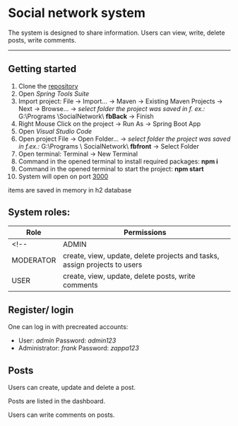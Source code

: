 # Social network system
The system is designed to share information. Users can view, write, delete posts, write comments.  

___

## Getting started
1. Clone the [repository](https://github.com/gintarezz/social-network)
2. Open _Spring Tools Suite_ 
3. Import project: File -> Import... -> Maven -> Existing Maven Projects -> Next -> Browse... ->
_select folder the project was saved in f. ex.:_ G:\Programs \SocialNetwork\ **fbBack** -> Finish
3. Right Mouse Click on the project -> Run As -> Spring Boot App
4. Open _Visual Studio Code_
5. Open project File -> Open Folder... -> _select folder the project was saved in f.ex.:_ G:\Programs \ SocialNetwork\ **fbfront** -> Select Folder
3. Open terminal: Terminal -> New Terminal
4. Command in the opened terminal to install required packages:  **npm i**  
5. Command in the opened terminal to start the project: **npm start**
6. System will open on port [3000](http://localhost:3000/)

items are saved in memory in h2 database

## System roles:

| Role  | Permissions |
| ------------- | ------------- |
<!-- | ADMIN  | confirm new user account, create, update, delete users, review system logs, create, update, view, delete posts and comments, assign posts to users  |
| MODERATOR  | create, view, update, delete projects and tasks, assign projects to users  | -->
| USER  | create, view, update, delete posts, write comments  |


## Register/ login
One can log in with precreated accounts:
* User: _admin_ Password: _admin123_
* Administrator: _frank_ Password: _zappa123_

## Posts
Users can create, update and delete a post.

Posts are listed in the dashboard. 

Users can write comments on posts.





